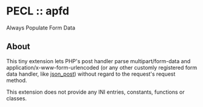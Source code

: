 # PECL :: apfd

Always Populate Form Data

## About

This tiny extension lets PHP's post handler parse multipart/form-data and
application/x-www-form-urlencoded (or any other customly registered form data
handler, like [json_post](http://github.com/m6w6/ext-json_post)) without
regard to the request's request method.

This extension does not provide any INI entries, constants, functions or classes.
